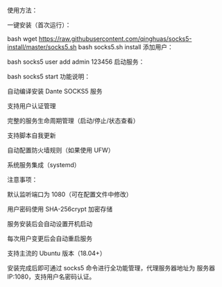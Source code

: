 使用方法：

一键安装（首次运行）：

bash
wget https://raw.githubusercontent.com/qinghuas/socks5-install/master/socks5.sh
bash socks5.sh install
添加用户：

bash
socks5 user add admin 123456
启动服务：

bash
socks5 start
功能说明：

自动编译安装 Dante SOCKS5 服务

支持用户认证管理

完整的服务生命周期管理（启动/停止/状态查看）

支持脚本自我更新

自动配置防火墙规则（如果使用 UFW）

系统服务集成（systemd）

注意事项：

默认监听端口为 1080（可在配置文件中修改）

用户密码使用 SHA-256crypt 加密存储

服务安装后会自动设置开机启动

每次用户变更后会自动重启服务

支持主流的 Ubuntu 版本（18.04+）

安装完成后即可通过 socks5 命令进行全功能管理，代理服务器地址为 服务器IP:1080，支持用户名密码认证。
